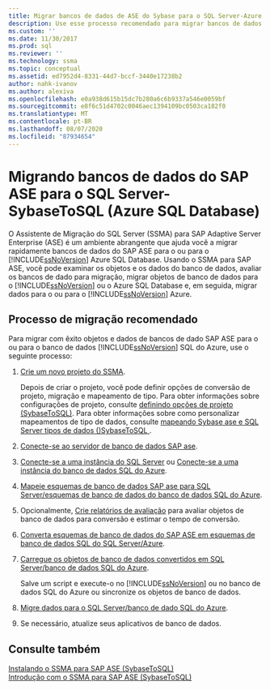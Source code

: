 ```yaml
---
title: Migrar bancos de dados de ASE do Sybase para o SQL Server-Azure SQL Database | Microsoft Docs
description: Use esse processo recomendado para migrar bancos de dados corporativos do SAP Adaptive Server para o SQL Server ou o Azure SQL Database usando o Assistente de Migração do SQL Server (SSMA).
ms.custom: ''
ms.date: 11/30/2017
ms.prod: sql
ms.reviewer: ''
ms.technology: ssma
ms.topic: conceptual
ms.assetid: ed7952d4-8331-44d7-bccf-3440e17238b2
author: nahk-ivanov
ms.author: alexiva
ms.openlocfilehash: e0a938d615b15dc7b280a6c6b9337a546e0059bf
ms.sourcegitcommit: e8f6c51d4702c0046aec1394109bc0503ca182f0
ms.translationtype: MT
ms.contentlocale: pt-BR
ms.lasthandoff: 08/07/2020
ms.locfileid: "87934654"
---
```

# <a name="migrating-sap-ase-databases-to-sql-server---azure-sql-database-sybasetosql"></a>Migrando bancos de dados do SAP ASE para o SQL Server-SybaseToSQL (Azure SQL Database)
O Assistente de Migração do SQL Server (SSMA) para SAP Adaptive Server Enterprise (ASE) é um ambiente abrangente que ajuda você a migrar rapidamente bancos de dados do SAP ASE para o ou para o [!INCLUDE[ssNoVersion](../../includes/ssnoversion-md.md)] Azure SQL Database. Usando o SSMA para SAP ASE, você pode examinar os objetos e os dados do banco de dados, avaliar os bancos de dado para migração, migrar objetos de banco de dados para o [!INCLUDE[ssNoVersion](../../includes/ssnoversion-md.md)] ou o Azure SQL Database e, em seguida, migrar dados para o ou para o [!INCLUDE[ssNoVersion](../../includes/ssnoversion-md.md)] Azure.  
  
## <a name="recommended-migration-process"></a>Processo de migração recomendado  
Para migrar com êxito objetos e dados de bancos de dado SAP ASE para o ou para o banco de dados [!INCLUDE[ssNoVersion](../../includes/ssnoversion-md.md)] SQL do Azure, use o seguinte processo:  
  
1.  [Crie um novo projeto do SSMA](working-with-ssma-projects-sybasetosql.md).  
  
    Depois de criar o projeto, você pode definir opções de conversão de projeto, migração e mapeamento de tipo. Para obter informações sobre configurações de projeto, consulte [definindo opções de projeto &#40;SybaseToSQL&#41;](../../ssma/sybase/setting-project-options-sybasetosql.md). Para obter informações sobre como personalizar mapeamentos de tipo de dados, consulte [mapeando Sybase ase e SQL Server tipos de dados &#40;&#41;SybaseToSQL ](../../ssma/sybase/mapping-sybase-ase-and-sql-server-data-types-sybasetosql.md).  
  
2.  [Conecte-se ao servidor de banco de dados SAP ase](connecting-to-sybase-ase-sybasetosql.md).  
  
3.  [Conecte-se a uma instância do SQL Server](connecting-to-sql-server-sybasetosql.md) ou [Conecte-se a uma instância do banco de dados SQL do Azure](connecting-to-azure-sql-db-sybasetosql.md).  
  
4.  [Mapeie esquemas de banco de dados SAP ase para SQL Server/esquemas de banco de dados do banco de dados SQL do Azure](https://msdn.microsoft.com/2c927003-c49d-4fe1-8e3e-5b2899166268).  
  
5.  Opcionalmente, [Crie relatórios de avaliação](assessing-sybase-ase-database-objects-for-conversion-sybasetosql.md) para avaliar objetos de banco de dados para conversão e estimar o tempo de conversão.  
  
6.  [Converta esquemas de banco de dados do SAP ASE em esquemas de banco de dados SQL do SQL Server/Azure](https://msdn.microsoft.com/509cb65d-2f54-427a-83d7-37919cc4e3e3).  
  
7.  [Carregue os objetos de banco de dados convertidos em SQL Server/banco de dados SQL do Azure](https://msdn.microsoft.com/4c59256f-99a8-4351-9559-a455813dbd06).  
  
    Salve um script e execute-o no [!INCLUDE[ssNoVersion](../../includes/ssnoversion-md.md)] ou no banco de dados SQL do Azure ou sincronize os objetos de banco de dados.  
  
8.  [Migre dados para o SQL Server/banco de dado SQL do Azure](https://msdn.microsoft.com/54a39f5e-9250-4387-a3ae-eae47c799811).  
  
9. Se necessário, atualize seus aplicativos de banco de dados.  
  
## <a name="see-also"></a>Consulte também  
[Instalando o SSMA para SAP ASE &#40;SybaseToSQL&#41;](../../ssma/sybase/installing-ssma-for-sybase-sybasetosql.md)  
[Introdução com o SSMA para SAP ASE &#40;SybaseToSQL&#41;](../../ssma/sybase/getting-started-with-ssma-for-sybase-sybasetosql.md)  
  
